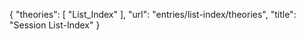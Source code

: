 {
    "theories": [
        "List_Index"
    ],
    "url": "entries/list-index/theories",
    "title": "Session List-Index"
}
